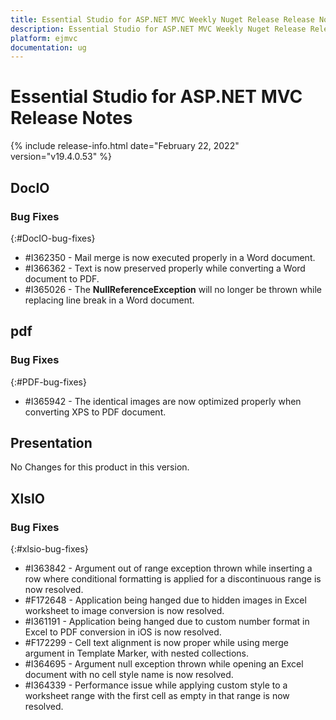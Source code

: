 ```yaml
---
title: Essential Studio for ASP.NET MVC Weekly Nuget Release Release Notes  
description: Essential Studio for ASP.NET MVC Weekly Nuget Release Release Notes  
platform: ejmvc
documentation: ug
---
```


# Essential Studio for ASP.NET MVC  Release Notes  

{% include release-info.html date="February 22, 2022"  version="v19.4.0.53" %} 






## DocIO

### Bug Fixes
{:#DocIO-bug-fixes}

* \#I362350 - Mail merge is now executed properly in a Word document.
* \#I366362 - Text is now preserved properly while converting a Word document to PDF.
* \#I365026 - The **NullReferenceException** will no longer be thrown while replacing line break in a Word document.

## pdf

### Bug Fixes
{:#PDF-bug-fixes}

* \#I365942 - The identical images are now optimized properly when converting XPS to PDF document. 

## Presentation

No Changes for this product in this version.

[//]: # "Delete the contents of this file while new content is added."

## XlsIO

### Bug Fixes
{:#xlsio-bug-fixes}

* \#I363842 - Argument out of range exception thrown while inserting a row where conditional formatting is applied for a discontinuous range is now resolved.
* \#F172648 - Application being hanged due to hidden images in Excel worksheet to image conversion is now resolved.
* \#I361191 - Application being hanged due to custom number format in Excel to PDF conversion in iOS is now resolved.
* \#F172299 - Cell text alignment is now proper while using merge argument in Template Marker, with nested collections.
* \#I364695 - Argument null exception thrown while opening an Excel document with no cell style name is now resolved.
* \#I364339 - Performance issue while applying custom style to a worksheet range with the first cell as empty in that range is now resolved.


